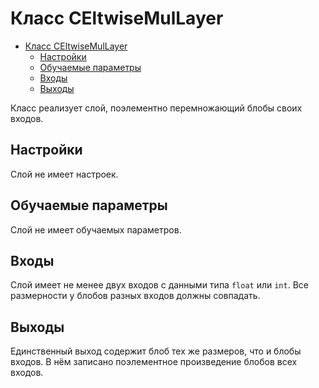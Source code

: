 # Класс CEltwiseMulLayer

<!-- TOC -->

- [Класс CEltwiseMulLayer](#класс-celtwisemullayer)
    - [Настройки](#настройки)
    - [Обучаемые параметры](#обучаемые-параметры)
    - [Входы](#входы)
    - [Выходы](#выходы)

<!-- /TOC -->

Класс реализует слой, поэлементно перемножающий блобы своих входов.

## Настройки

Слой не имеет настроек.

## Обучаемые параметры

Слой не имеет обучаемых параметров.

## Входы

Слой имеет не менее двух входов с данными типа `float` или `int`. Все размерности у блобов разных входов должны совпадать.

## Выходы

Единственный выход содержит блоб тех же размеров, что и блобы входов. В нём записано поэлементное произведение блобов всех входов.
